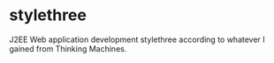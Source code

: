 # stylethree
J2EE Web application development stylethree according to whatever I gained from Thinking Machines.
